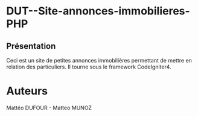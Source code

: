 # DUT--Site-annonces-immobilieres-PHP
## Présentation

Ceci est un site de petites annonces immobilières permettant de mettre en relation des particuliers.
Il tourne sous le framework CodeIgniter4.

# Auteurs
Mattéo DUFOUR - Matteo MUNOZ
